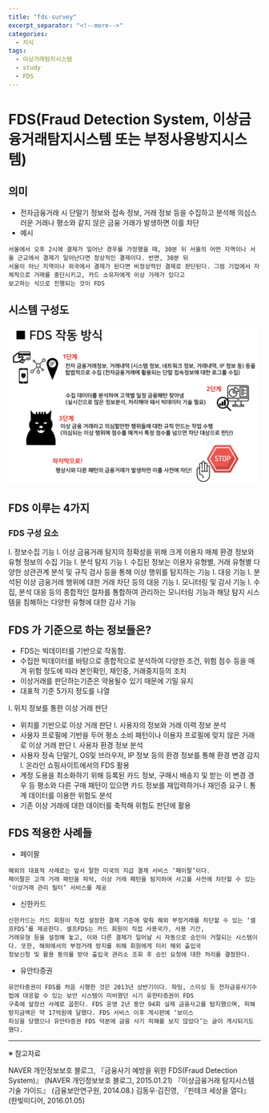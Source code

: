 ```yaml
---
title: "fds-survey"
excerpt_separator: "<!--more-->"
categories:
  - 지식
tags:
  - 이상거래탐지시스탬
  - study
  - FDS
---
```


# FDS(Fraud Detection System, 이상금융거래탐지시스템 또는 부정사용방지시스템)

## 의미

- 전자금융거래 시 단말기 정보와 접속 정보, 거래 정보 등을 수집하고 분석해 의심스러운 거래나 평소와 같지 않은 금융 거래가 발생하면 이를 차단
- 예시

```code
서울에서 오후 2시에 결제가 일어난 경우를 가정했을 때, 30분 뒤 서울의 어떤 지역이나 서울 근교에서 결제가 일어난다면 정상적인 결제이다. 반면, 30분 뒤 
서울이 아닌 지역이나 외국에서 결제가 된다면 비정상적인 결제로 판단된다. 그럼 기업에서 자체적으로 거래를 중단시키고, 카드 소유자에게 이상 거래가 있다고 
보고하는 식으로 진행되는 것이 FDS
```

## 시스템 구성도

![system ](/images/fds/1.png)

## FDS 이루는 4가지

### FDS 구성 요소

l. 정보수집 기능
  l. 이상 금융거래 탐지의 정확성을 위해 크게 이용자 매체 환경 정보와 유형 정보의 수집 기능
l. 분석 탐지 기능
  l. 수집된 정보는 이용자 유형별, 거래 유형별 다양한 상관관계 분석 및 규칙 검사 등을 통해 이상 행위를 탐지하는 기능
l. 대응 기능
  l. 분석된 이상 금웅거래 행위에 대한 거래 차단 등의 대응 기능
l. 모니터링 및 감사 기능
  l. 수집, 분석 대응 등의 종합적인 절차를 통합하여 관리하는 모니터링 기능과 해당 탐지 시스템을 침해하는 다양한 유형에 대한 감사 기능
  
## FDS 가 기준으로 하는 정보들은?

* FDS는 빅데이터를 기반으로 작동함.
* 수집한 빅데이터를 바탕으로 종합적으로 분석하여 다양한 조건, 위험 점수 등을 매겨 위험 정도에 따라 본인확인, 재인중, 거래중지등의 조치
* 이상거래를 판단하는기준은 약용될수 있기 때문에 기밀 유지
* 대표적 기준 5가지 정도를 나열

l. 위치 정보를 통한 이상 거래 판단
  - 위치를 기반으로 이상 거래 판단
l. 사용자의 정보와 거래 이력 정보 분석
  - 사용자 프로필에 기반을 두어 평소 소비 패턴이나 이용자 프로필에 맞지 않은 거래로 이상 거래 판단
l. 사용자 환경 정보 분석
  - 사용자 정속 단말기, OS및 브라우저, IP 정보 등의 환경 정보를 통해 환경 변경 감지
l. 온라인 쇼핑사이트에서의 FDS 활용
  - 계정 도용을 최소화하기 위해 등록된 카드 정보, 구매시 배송지 및 받는 이 변경 경우 등 평소와 다른 구매 패턴이 있으면 카드 정보를 재입력하거나 재인증 요구
l. 통계 데이터를 이용한 위험도 분석
  - 기존 이상 거래에 대한 데이터를 축적해 위험도 판단에 활용

## FDS 적용한 사례들

* 페이팔
```code
해외의 대표적 사례로는 앞서 말한 미국의 지급 결제 서비스 ‘페이팔’이다. 
페이팔은 고객 거래 패턴을 파악, 이상 거래 패턴을 탐지하여 사고를 사전에 차단할 수 있는 ‘이상거래 관리 필터’ 서비스를 제공
```
* 신한카드
```code
신한카드는 카드 회원이 직접 설정한 결제 기준에 맞춰 해외 부정거래를 차단할 수 있는 ‘셀프FDS’를 제공한다. 셀프FDS는 카드 회원이 직접 사용국가, 사용 기간, 
거래유형 등을 설정해 놓고, 이와 다른 결제가 일어날 시 자동으로 승인이 거절되는 시스템이다. 또한, 해외에서의 부정거래 방지를 위해 회원에게 미리 해외 출입국 
정보신청 및 활용 동의를 받아 출입국 관리소 조회 후 승인 요청에 대한 처리를 결정한다.
```
* 유안타증권
```code
유안타증권이 FDS를 처음 시행한 것은 2013년 상반기이다. 파밍, 스미싱 등 전자금융사기수법에 대응할 수 있는 보안 시스템이 미비했던 시기 유한타증권이 FDS 
구축에 앞장선 사례로 꼽힌다. FDS 운영 2년 동안 94회 실제 금융사고를 탐지했으며, 피해방지금액은 약 17억원에 달했다. FDS 서비스 이후 게시판에 ‘보이스 
피싱을 당했으나 유안타증권 FDS 덕분에 금융 사기 피해를 보지 않았다’는 글이 게시되기도 했다.
```

---
※ 참고자료

NAVER 개인정보보호 블로그, 『금융사기 예방을 위한 FDS(Fraud Detection System)』 (NAVER 개인정보보호 블로그, 2015.01.21)
『이상금융거래 탐지시스템 기술 가이드』 (금융보안연구원, 2014.08.)
김동우·김진영, 『핀테크 세상을 열다』 (한빛미디어, 2016.01.05)

